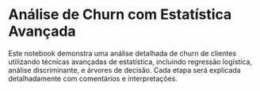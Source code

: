 # Análise de Churn com Estatística Avançada

Este notebook demonstra uma análise detalhada de churn de clientes utilizando técnicas avançadas de estatística, incluindo regressão logística, análise discriminante, e árvores de decisão. Cada etapa será explicada detalhadamente com comentários e interpretações.
